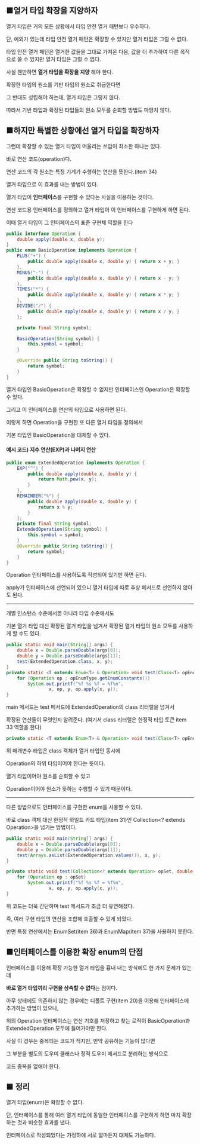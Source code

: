 ■열거 타입 확장을 지양하자
-----
열거 타입은 거의 모든 상황에서 타입 안전 열거 패턴보다 우수하다.

단, 예외가 있는데 타입 안전 열거 패턴은 확장할 수 있지만 열거 타입은 그럴 수 없다.

타입 안전 열거 패턴은 열거한 값들을 그대로 가져온 다음, 값을 더 추가하여 다른 목적으로 쓸 수 있지만 열거 타입은 그럴 수 없다. 

사실 웬만하면 **열거 타입을 확장을 지양** 해야 한다.

확장한 타입의 원소를 기반 타입의 원소로 취급한다면

그 반대도 성립해야 하는데, 열거 타입은 그렇지 않다.

따라서 기반 타입과 확장된 타입들의 원소 모두를 순회할 방법도 마땅치 않다.



■하지만 특별한 상황에선 열거 타입을 확장하자
-----
그런데 확장할 수 있는 열거 타입이 어울리는 쓰임이 최소한 하나는 있다.

바로 연산 코드(operation)다.

연산 코드의 각 원소는 특정 기계가 수행하는 연산을 뜻한다.(item 34)

열거 타입으로 이 효과를 내는 방법이 있다.

열거 타입이 **인터페이스**를 구현할 수 있다는 사실을 이용하는 것이다.

연산 코드용 인터페이스를 정의하고 열거 타입이 이 인터페이스를 구현하게 하면 된다.

이때 열거 타입이 그 인터페이스의 표준 구현체 역할을 한다

```java
public interface Operation {
    double apply(double x, double y);
}
public enum BasicOperation implements Operation {
    PLUS("+") {
        public double apply(double x, double y) { return x + y; }
    },
    MINUS("-") {
        public double apply(double x, double y) { return x - y; }
    },
    TIMES("*") {
        public double apply(double x, double y) { return x * y; }
    },
    DIVIDE("/") {
        public double apply(double x, double y) { return x / y; }
    };

    private final String symbol;

    BasicOperation(String symbol) {
        this.symbol = symbol;
    }

    @Override public String toString() {
        return symbol;
    }
}
``` 

열거 타입인 BasicOperation은 확장할 수 없지만 인터페이스인 Operation은 확장할 수 있다.

그리고 이 인터페이스를 연산의 타입으로 사용하면 된다. 

이렇게 하면 Operation을 구현한 또 다른 열거 타입을 정의해서

기본 타입인 BasicOperation을 대체할 수 있다.

#### 예시 코드) 지수 연산(EXP)과 나머지 연산
```java
public enum ExtendedOperation implements Operation {
    EXP("^") {
        public double apply(double x, double y) {
            return Math.pow(x, y);
        }
    },
    REMAINDER("%") {
        public double apply(double x, double y) {
            return x % y;
        }
    };
    private final String symbol;
    ExtendedOperation(String symbol) {
        this.symbol = symbol;
    }
    @Override public String toString() {
        return symbol;
    }
}
``` 

Operation 인터페이스를 사용하도록 작성되어 있기만 하면 된다.

apply가 인터페이스에 선언되어 있으니 열거 타입에 따로 추상 메서드로 선언하지 않아도 된다.

------


개별 인스턴스 수준에서뿐 아니라 타입 수준에서도

기본 열거 타입 대신 확장된 열거 타입을 넘겨서 확장된 열거 타입의 원소 모두를 사용하게 할 수도 있다.


``` java
public static void main(String[] args) {
    double x = Double.parseDouble(args[0]);
    double y = Double.parseDouble(args[1]);
    test(ExtendedOperation.class, x, y);
}
private static <T extends Enum<T> & Operation> void test(Class<T> opEnumType, double x, double y) {
    for (Operation op : opEnumType.getEnumConstants())
        System.out.printf("%f %s %f = %f%n",
                x, op, y, op.apply(x, y));
}
``` 

main 메서드는 test 메서드에 ExtendedOperation의 class 리터럴을 넘겨서

확장된 연산들이 무엇인지 알려준다. (여기서 class 리터럴은 한정적 타입 토큰 item 33 역할을 한다) 

``` java
private static <T extends Enum<T> & Operation> void test(Class<T> opEnumType, double x, double y)
```

위 매개변수 타입은 class 객체가 열거 타입인 동시에 

Operation의 하위 타입이어야 한다는 뜻이다.

열거 타입이어야 원소를 순회할 수 있고

Operation이어야 원소가 뜻하는 수행할 수 있기 때문이다.

-----

다른 방법으로도 인터페이스를 구현한 enum을 사용할 수 있다.

바로 class 객체 대신 한정적 와일드 카드 타입(item 31)인 Collection<? extends Operation>을 넘기는 방법이다.

``` java
public static void main(String[] args) {
    double x = Double.parseDouble(args[0]);
    double y = Double.parseDouble(args[1]);
    test(Arrays.asList(ExtendedOperation.values()), x, y);
}

private static void test(Collection<? extends Operation> opSet, double x, double y) {
    for (Operation op : opSet)
        System.out.printf("%f %s %f = %f%n",
                x, op, y, op.apply(x, y));
}
```

위 코드는 더욱 간단하며 test 메서드가 조금 더 유연해졌다.

즉, 여러 구현 타입의 연산을 조합해 호출할 수 있게 되었다.

반면 특정 연산에서는 EnumSet(item 36)과 EnumMap(item 37)을 사용하지 못한다.



■인터페이스를 이용한 확장 enum의 단점
-----
인터페이스를 이용해 확장 가능한 열거 타입을 흉내 내는 방식에도 한 가지 문제가 있는데

**바로 열거 타입끼리 구현을 상속할 수 없다**는 점이다.

아무 상태에도 의존하지 않는 경우에는 디폴트 구현(item 20)을 이용해 인터페이스에 추가하는 방법이 있으나,

위의 Operation 인터페이스는 연산 기호를 저장하고 찾는 로직이 BasicOperation과 ExtendedOperation 모두에 들어가야만 한다.

사실 이 경우는 중복되는 코드가 적지만, 만약 공유하는 기능이 많다면

그 부분을 별도의 도우미 클래스나 정적 도우미 메서드로 분리하는 방식으로

코드 중복을 없애야 한다.

■ 정리 
-----
열거 타입(enum)은 확장할 수 없다.

단, 인터페이스를 통해 여러 열거 타입에 동일한 인터페이스를 구현하게 하면 마치 확장하는 것과 비슷한 효과를 낸다.

인터페이스로 작성되었다는 가정하에 서로 얼마든지 대체도 가능하다.
